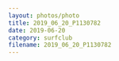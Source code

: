 ```yaml
---
layout: photos/photo
title: 2019_06_20_P1130782
date: 2019-06-20
category: surfclub
filename: 2019_06_20_P1130782
---
```

